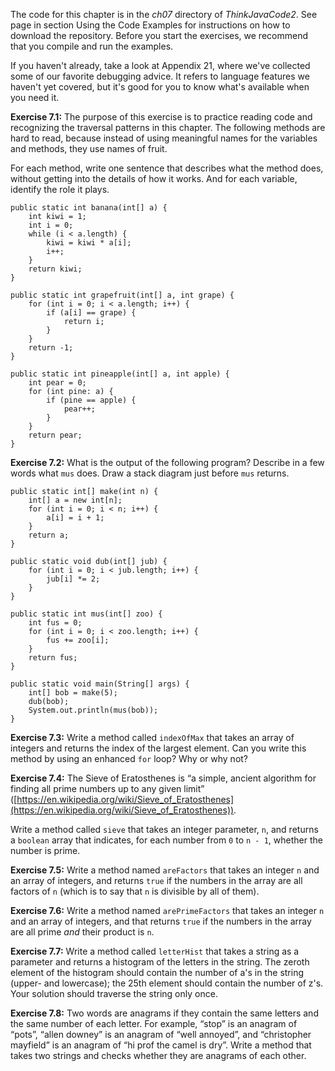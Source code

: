 The code for this chapter is in the *ch07* directory of *ThinkJavaCode2*. See page in section Using the Code Examples for instructions on how to download the repository. Before you start the exercises, we recommend that you compile and run the examples.

If you haven't already, take a look at Appendix 21, where we've collected some of our favorite debugging advice. It refers to language features we haven't yet covered, but it's good for you to know what's available when you need it.


**Exercise 7.1:**
The purpose of this exercise is to practice reading code and recognizing the traversal patterns in this chapter. The following methods are hard to read, because instead of using meaningful names for the variables and methods, they use names of fruit.

For each method, write one sentence that describes what the method does, without getting into the details of how it works. And for each variable, identify the role it plays.

```code
public static int banana(int[] a) {
    int kiwi = 1;
    int i = 0;
    while (i < a.length) {
        kiwi = kiwi * a[i];
        i++;
    }
    return kiwi;
}
```

```code
public static int grapefruit(int[] a, int grape) {
    for (int i = 0; i < a.length; i++) {
        if (a[i] == grape) {
            return i;
        }
    }
    return -1;
}
```

```code
public static int pineapple(int[] a, int apple) {
    int pear = 0;
    for (int pine: a) {
        if (pine == apple) {
            pear++;
        }
    }
    return pear;
}
```


**Exercise 7.2:**
What is the output of the following program? Describe in a few words what `mus` does. Draw a stack diagram just before `mus` returns.

```code
public static int[] make(int n) {
    int[] a = new int[n];
    for (int i = 0; i < n; i++) {
        a[i] = i + 1;
    }
    return a;
}
```

```code
public static void dub(int[] jub) {
    for (int i = 0; i < jub.length; i++) {
        jub[i] *= 2;
    }
}
```

```code
public static int mus(int[] zoo) {
    int fus = 0;
    for (int i = 0; i < zoo.length; i++) {
        fus += zoo[i];
    }
    return fus;
}
```

```code
public static void main(String[] args) {
    int[] bob = make(5);
    dub(bob);
    System.out.println(mus(bob));
}
```


**Exercise 7.3:**
Write a method called `indexOfMax` that takes an array of integers and returns the index of the largest element. Can you write this method by using an enhanced `for` loop? Why or why not?


**Exercise 7.4:**
The Sieve of Eratosthenes is “a simple, ancient algorithm for finding all prime numbers up to any given limit” ([https://en.wikipedia.org/wiki/Sieve_of_Eratosthenes](https://en.wikipedia.org/wiki/Sieve_of_Eratosthenes)).

Write a method called `sieve` that takes an integer parameter, `n`, and returns a `boolean` array that indicates, for each number from `0` to `n - 1`, whether the number is prime.


**Exercise 7.5:**
Write a method named `areFactors` that takes an integer `n` and an array of integers, and returns `true` if the numbers in the array are all factors of `n` (which is to say that `n` is divisible by all of them).


**Exercise 7.6:**
Write a method named `arePrimeFactors` that takes an integer `n` and an array of integers, and that returns `true` if the numbers in the array are all prime *and* their product is `n`.


**Exercise 7.7:**
Write a method called `letterHist` that takes a string as a parameter and returns a histogram of the letters in the string. The zeroth element of the histogram should contain the number of a's in the string (upper- and lowercase); the 25th element should contain the number of z's. Your solution should traverse the string only once.


**Exercise 7.8:**
Two words are anagrams if they contain the same letters and the same number of each letter. For example, “stop” is an anagram of “pots”, “allen downey” is an anagram of “well annoyed”, and “christopher mayfield” is an anagram of “hi prof the camel is dry”. Write a method that takes two strings and checks whether they are anagrams of each other.